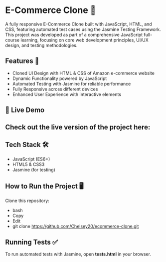 # E-Commerce Clone 🛒
A fully responsive E-Commerce Clone built with JavaScript, HTML, and CSS, featuring automated test cases using the Jasmine Testing Framework. This project was developed as part of a comprehensive JavaScript full-course learning, focusing on core web development principles, UI/UX design, and testing methodologies.

## Features 🚀
- Cloned UI Design with HTML & CSS of Amazon e-commerce website
- Dynamic Functionality powered by JavaScript
- Automated Testing with Jasmine for reliable performance
- Fully Responsive across different devices
- Enhanced User Experience with interactive elements

## 🔗 Live Demo
Check out the live version of the project here: 
- 

## Tech Stack 🛠️
- JavaScript (ES6+)
- HTML5 & CSS3
- Jasmine (for testing)

## How to Run the Project 🖥️
Clone this repository:
- bash
- Copy
- Edit
- git clone https://github.com/Chelsey20/ecommerce-clone.git

## Running Tests ✅
To run automated tests with Jasmine, open **tests.html** in your browser.


